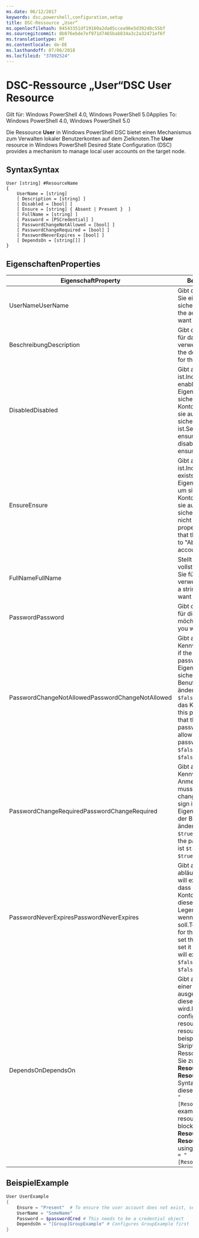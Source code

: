 ```yaml
---
ms.date: 06/12/2017
keywords: dsc,powershell,configuration,setup
title: DSC-Ressource „User“
ms.openlocfilehash: 04543351df19160a2da05ccea96e5d392d8c55bf
ms.sourcegitcommit: 8b076ebde7ef971d7465bab834a3c2a32471ef6f
ms.translationtype: HT
ms.contentlocale: de-DE
ms.lasthandoff: 07/06/2018
ms.locfileid: "37892524"
---
```

# <a name="dsc-user-resource"></a><span data-ttu-id="717bd-103">DSC-Ressource „User“</span><span class="sxs-lookup"><span data-stu-id="717bd-103">DSC User Resource</span></span>

<span data-ttu-id="717bd-104">Gilt für: Windows PowerShell 4.0, Windows PowerShell 5.0</span><span class="sxs-lookup"><span data-stu-id="717bd-104">Applies To: Windows PowerShell 4.0, Windows PowerShell 5.0</span></span>

<span data-ttu-id="717bd-105">Die Ressource **User** in Windows PowerShell DSC bietet einen Mechanismus zum Verwalten lokaler Benutzerkonten auf dem Zielknoten.</span><span class="sxs-lookup"><span data-stu-id="717bd-105">The **User** resource in Windows PowerShell Desired State Configuration (DSC) provides a mechanism to manage local user accounts on the target node.</span></span>

## <a name="syntax"></a><span data-ttu-id="717bd-106">Syntax</span><span class="sxs-lookup"><span data-stu-id="717bd-106">Syntax</span></span>

```
User [string] #ResourceName
{
    UserName = [string]
    [ Description = [string] ]
    [ Disabled = [bool] ]
    [ Ensure = [string] { Absent | Present }  ]
    [ FullName = [string] ]
    [ Password = [PSCredential] ]
    [ PasswordChangeNotAllowed = [bool] ]
    [ PasswordChangeRequired = [bool] ]
    [ PasswordNeverExpires = [bool] ]
    [ DependsOn = [string[]] ]
}
```

## <a name="properties"></a><span data-ttu-id="717bd-107">Eigenschaften</span><span class="sxs-lookup"><span data-stu-id="717bd-107">Properties</span></span>

|  <span data-ttu-id="717bd-108">Eigenschaft</span><span class="sxs-lookup"><span data-stu-id="717bd-108">Property</span></span>  |  <span data-ttu-id="717bd-109">Beschreibung</span><span class="sxs-lookup"><span data-stu-id="717bd-109">Description</span></span>   |
|---|---|
| <span data-ttu-id="717bd-110">UserName</span><span class="sxs-lookup"><span data-stu-id="717bd-110">UserName</span></span>| <span data-ttu-id="717bd-111">Gibt den Kontonamen an, für den Sie einen bestimmten Zustand sicherstellen möchten.</span><span class="sxs-lookup"><span data-stu-id="717bd-111">Indicates the account name for which you want to ensure a specific state.</span></span>|
| <span data-ttu-id="717bd-112">Beschreibung</span><span class="sxs-lookup"><span data-stu-id="717bd-112">Description</span></span>| <span data-ttu-id="717bd-113">Gibt die Beschreibung an, die Sie für das Benutzerkonto verwenden möchten.</span><span class="sxs-lookup"><span data-stu-id="717bd-113">Indicates the description you want to use for the user account.</span></span>|
| <span data-ttu-id="717bd-114">Disabled</span><span class="sxs-lookup"><span data-stu-id="717bd-114">Disabled</span></span>| <span data-ttu-id="717bd-115">Gibt an, ob das Konto aktiviert ist.</span><span class="sxs-lookup"><span data-stu-id="717bd-115">Indicates if the account is enabled.</span></span> <span data-ttu-id="717bd-116">Legen Sie diese Eigenschaft auf `$true` fest, um sicherzustellen, dass dieses Konto deaktiviert ist. Legen Sie sie auf `$false` fest, um sicherzustellen, dass es aktiviert ist.</span><span class="sxs-lookup"><span data-stu-id="717bd-116">Set this property to `$true` to ensure that this account is disabled, and set it to `$false` to ensure that it is enabled.</span></span>|
| <span data-ttu-id="717bd-117">Ensure</span><span class="sxs-lookup"><span data-stu-id="717bd-117">Ensure</span></span>| <span data-ttu-id="717bd-118">Gibt an, ob das Konto vorhanden ist.</span><span class="sxs-lookup"><span data-stu-id="717bd-118">Indicates if the account exists.</span></span> <span data-ttu-id="717bd-119">Legen Sie diese Eigenschaft auf „Present“ fest, um sicherzustellen, dass das Konto vorhanden ist. Legen Sie sie auf „Absent“ fest, um sicherzustellen, dass das Konto nicht vorhanden ist.</span><span class="sxs-lookup"><span data-stu-id="717bd-119">Set this property to "Present" to ensure that the account exists, and set it to "Absent" to ensure that the account does not exist.</span></span>|
| <span data-ttu-id="717bd-120">FullName</span><span class="sxs-lookup"><span data-stu-id="717bd-120">FullName</span></span>| <span data-ttu-id="717bd-121">Stellt eine Zeichenfolge mit dem vollständigen Namen dar, den Sie für das Benutzerkonto verwenden möchten.</span><span class="sxs-lookup"><span data-stu-id="717bd-121">Represents a string with the full name you want to use for the user account.</span></span>|
| <span data-ttu-id="717bd-122">Password</span><span class="sxs-lookup"><span data-stu-id="717bd-122">Password</span></span>| <span data-ttu-id="717bd-123">Gibt das Kennwort an, das Sie für dieses Konto verwenden möchten.</span><span class="sxs-lookup"><span data-stu-id="717bd-123">Indicates the password you want to use for this account.</span></span> |
| <span data-ttu-id="717bd-124">PasswordChangeNotAllowed</span><span class="sxs-lookup"><span data-stu-id="717bd-124">PasswordChangeNotAllowed</span></span>| <span data-ttu-id="717bd-125">Gibt an, ob der Benutzer das Kennwort ändern kann.</span><span class="sxs-lookup"><span data-stu-id="717bd-125">Indicates if the user can change the password.</span></span> <span data-ttu-id="717bd-126">Legen Sie diese Eigenschaft auf `$true` fest, um sicherzustellen, dass der Benutzer das Kennwort nicht ändern kann. Legen Sie es auf `$false` fest, damit der Benutzer das Kennwort ändern kann.</span><span class="sxs-lookup"><span data-stu-id="717bd-126">Set this property to `$true` to ensure that the user cannot change the password, and set it to `$false` to allow the user to change the password.</span></span> <span data-ttu-id="717bd-127">Der Standardwert ist `$false`.</span><span class="sxs-lookup"><span data-stu-id="717bd-127">The default value is `$false`.</span></span>|
| <span data-ttu-id="717bd-128">PasswordChangeRequired</span><span class="sxs-lookup"><span data-stu-id="717bd-128">PasswordChangeRequired</span></span>| <span data-ttu-id="717bd-129">Gibt an, ob der Benutzer sein Kennwort bei der nächsten Anmeldung ändern muss.</span><span class="sxs-lookup"><span data-stu-id="717bd-129">Indicates if the user must change the password at the next sign in.</span></span> <span data-ttu-id="717bd-130">Legen Sie diese Eigenschaft auf `$true` fest, wenn der Benutzer das Kennwort ändern muss.</span><span class="sxs-lookup"><span data-stu-id="717bd-130">Set this property to `$true` if the user must change the password.</span></span> <span data-ttu-id="717bd-131">Der Standardwert ist `$true`.</span><span class="sxs-lookup"><span data-stu-id="717bd-131">The default value is `$true`.</span></span>|
| <span data-ttu-id="717bd-132">PasswordNeverExpires</span><span class="sxs-lookup"><span data-stu-id="717bd-132">PasswordNeverExpires</span></span>| <span data-ttu-id="717bd-133">Gibt an, ob das Kennwort abläuft.</span><span class="sxs-lookup"><span data-stu-id="717bd-133">Indicates if the password will expire.</span></span> <span data-ttu-id="717bd-134">Um sicherzustellen, dass das Kennwort für dieses Konto nie abläuft, legen Sie diese Eigenschaft auf `$true` fest. Legen Sie sie auf `$false` fest, wenn das Kennwort ablaufen soll.</span><span class="sxs-lookup"><span data-stu-id="717bd-134">To ensure that the password for this account will never expire, set this property to `$true`, and set it to `$false` if the password will expire.</span></span> <span data-ttu-id="717bd-135">Der Standardwert ist `$false`.</span><span class="sxs-lookup"><span data-stu-id="717bd-135">The default value is `$false`.</span></span>|
| <span data-ttu-id="717bd-136">DependsOn</span><span class="sxs-lookup"><span data-stu-id="717bd-136">DependsOn</span></span> | <span data-ttu-id="717bd-137">Gibt an, dass die Konfiguration einer anderen Ressource ausgeführt werden muss, bevor diese Ressource konfiguriert wird.</span><span class="sxs-lookup"><span data-stu-id="717bd-137">Indicates that the configuration of another resource must run before this resource is configured.</span></span> <span data-ttu-id="717bd-138">Wenn beispielsweise die ID des Skriptblocks mit der Ressourcenkonfiguration, den Sie zuerst ausführen möchten, **ResourceName** und dessen Typ **ResourceType** ist, lautet die Syntax für das Verwenden dieser Eigenschaft `DependsOn = "[ResourceType]ResourceName"`.</span><span class="sxs-lookup"><span data-stu-id="717bd-138">For example, if the ID of the resource configuration script block that you want to run first is **ResourceName** and its type is **ResourceType**, the syntax for using this property is `DependsOn = "[ResourceType]ResourceName"`.</span></span>|

## <a name="example"></a><span data-ttu-id="717bd-139">Beispiel</span><span class="sxs-lookup"><span data-stu-id="717bd-139">Example</span></span>

```powershell
User UserExample
{
    Ensure = "Present"  # To ensure the user account does not exist, set Ensure to "Absent"
    UserName = "SomeName"
    Password = $passwordCred # This needs to be a credential object
    DependsOn = "[Group]GroupExample" # Configures GroupExample first
}
```